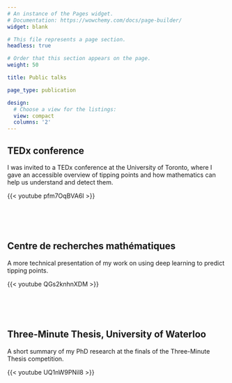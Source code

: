 ```yaml
---
# An instance of the Pages widget.
# Documentation: https://wowchemy.com/docs/page-builder/
widget: blank

# This file represents a page section.
headless: true

# Order that this section appears on the page.
weight: 50

title: Public talks

page_type: publication

design:
  # Choose a view for the listings:
  view: compact
  columns: '2'
---
```


<h2> TEDx conference </h2>

I was invited to a TEDx conference at the University of Toronto, where I gave an accessible overview of tipping points and how mathematics can help us understand and detect them.

{{< youtube pfm7OqBVA6I >}}

<br><br><br>


<h2> Centre de recherches mathématiques </h2>

A more technical presentation of my work on using deep learning to predict tipping points.

{{< youtube QGs2knhnXDM >}}

<br><br><br>



<h2> Three-Minute Thesis, University of Waterloo </h2>

A short summary of my PhD research at the finals of the Three-Minute Thesis competition.

{{< youtube UQ1nW9PNil8 >}}
